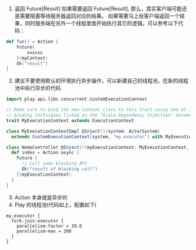 1. 返回 Future[Result]
如果需要返回 Future[Result], 那么，其实客户端可能还是需要阻塞等待服务器返回对应的结果。
如果需要马上给客户端返回一个结果，同时服务端在另外一个线程里面开始执行其它的逻辑。可以参考以下代码：
```scala
def fun() = Action {
	Future{
		xxxxxx
	}(myContext)
	Ok("result")
}
```
2. 建议不要使用默认的环境执行异步操作，可以新建自己的线程池，在新的线程池中执行异步的代码
```scala
import play.api.libs.concurrent.CustomExecutionContext

// Make sure to bind the new context class to this trait using one of the custom
// binding techniques listed on the "Scala Dependency Injection" documentation page
trait MyExecutionContext extends ExecutionContext

class MyExecutionContextImpl @Inject()(system: ActorSystem)
  extends CustomExecutionContext(system, "my.executor") with MyExecutionContext

class HomeController @Inject()(myExecutionContext: MyExecutionContext, val cc: ControllerComponents) extends AbstractController(cc) {
  def index = Action.async {
    Future {
      // Call some blocking API
      Ok("result of blocking call")
    }(myExecutionContext)
  }
}
```
3. Action 本身就是异步的
4. Play 的线程池(代码如上，配置如下)
```
my.executor {
  fork-join-executor {
    parallelism-factor = 20.0
    parallelism-max = 200
  }
}
```
